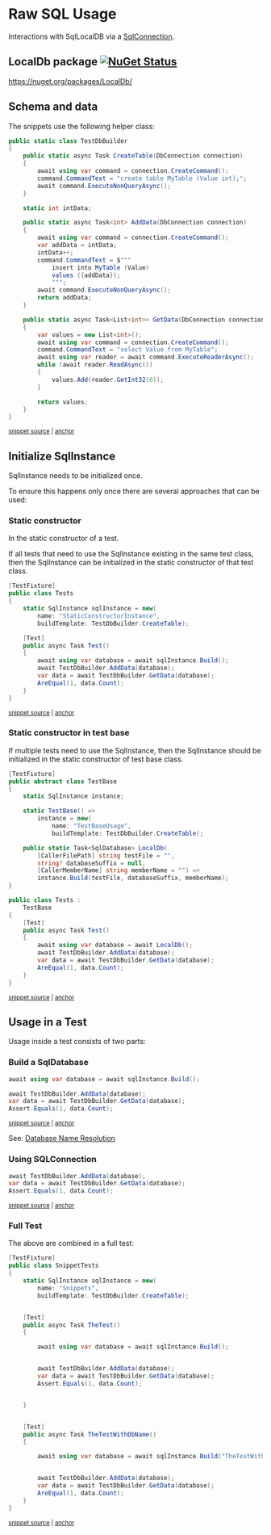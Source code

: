 <!--
GENERATED FILE - DO NOT EDIT
This file was generated by [MarkdownSnippets](https://github.com/SimonCropp/MarkdownSnippets).
Source File: /pages/mdsource/raw-usage.source.md
To change this file edit the source file and then run MarkdownSnippets.
-->

# Raw SQL Usage

Interactions with SqlLocalDB via a [SqlConnection](https://docs.microsoft.com/en-us/dotnet/api/system.data.sqlclient.sqlconnection).


## LocalDb package [![NuGet Status](https://img.shields.io/nuget/v/LocalDb.svg)](https://www.nuget.org/packages/LocalDb/)

https://nuget.org/packages/LocalDb/


## Schema and data

The snippets use the following helper class:

<!-- snippet: TestDbBuilder.cs -->
<a id='snippet-TestDbBuilder.cs'></a>
```cs
public static class TestDbBuilder
{
    public static async Task CreateTable(DbConnection connection)
    {
        await using var command = connection.CreateCommand();
        command.CommandText = "create table MyTable (Value int);";
        await command.ExecuteNonQueryAsync();
    }

    static int intData;

    public static async Task<int> AddData(DbConnection connection)
    {
        await using var command = connection.CreateCommand();
        var addData = intData;
        intData++;
        command.CommandText = $"""
            insert into MyTable (Value)
            values ({addData});
            """;
        await command.ExecuteNonQueryAsync();
        return addData;
    }

    public static async Task<List<int>> GetData(DbConnection connection)
    {
        var values = new List<int>();
        await using var command = connection.CreateCommand();
        command.CommandText = "select Value from MyTable";
        await using var reader = await command.ExecuteReaderAsync();
        while (await reader.ReadAsync())
        {
            values.Add(reader.GetInt32(0));
        }

        return values;
    }
}
```
<sup><a href='/src/LocalDb.Tests/TestDbBuilder.cs#L1-L38' title='Snippet source file'>snippet source</a> | <a href='#snippet-TestDbBuilder.cs' title='Start of snippet'>anchor</a></sup>
<!-- endSnippet -->


## Initialize SqlInstance

SqlInstance needs to be initialized once.

To ensure this happens only once there are several approaches that can be used:


### Static constructor

In the static constructor of a test.

If all tests that need to use the SqlInstance existing in the same test class, then the SqlInstance can be initialized in the static constructor of that test class.

<!-- snippet: StaticConstructor -->
<a id='snippet-StaticConstructor'></a>
```cs
[TestFixture]
public class Tests
{
    static SqlInstance sqlInstance = new(
        name: "StaticConstructorInstance",
        buildTemplate: TestDbBuilder.CreateTable);

    [Test]
    public async Task Test()
    {
        await using var database = await sqlInstance.Build();
        await TestDbBuilder.AddData(database);
        var data = await TestDbBuilder.GetData(database);
        AreEqual(1, data.Count);
    }
}
```
<sup><a href='/src/LocalDb.Tests/Snippets/StaticConstructor.cs#L3-L22' title='Snippet source file'>snippet source</a> | <a href='#snippet-StaticConstructor' title='Start of snippet'>anchor</a></sup>
<!-- endSnippet -->


### Static constructor in test base

If multiple tests need to use the SqlInstance, then the SqlInstance should be initialized in the static constructor of test base class.

<!-- snippet: TestBase -->
<a id='snippet-TestBase'></a>
```cs
[TestFixture]
public abstract class TestBase
{
    static SqlInstance instance;

    static TestBase() =>
        instance = new(
            name: "TestBaseUsage",
            buildTemplate: TestDbBuilder.CreateTable);

    public static Task<SqlDatabase> LocalDb(
        [CallerFilePath] string testFile = "",
        string? databaseSuffix = null,
        [CallerMemberName] string memberName = "") =>
        instance.Build(testFile, databaseSuffix, memberName);
}

public class Tests :
    TestBase
{
    [Test]
    public async Task Test()
    {
        await using var database = await LocalDb();
        await TestDbBuilder.AddData(database);
        var data = await TestDbBuilder.GetData(database);
        AreEqual(1, data.Count);
    }
}
```
<sup><a href='/src/LocalDb.Tests/Snippets/TestBaseUsage.cs#L3-L35' title='Snippet source file'>snippet source</a> | <a href='#snippet-TestBase' title='Start of snippet'>anchor</a></sup>
<!-- endSnippet -->


## Usage in a Test

Usage inside a test consists of two parts:


### Build a SqlDatabase

<!-- snippet: BuildDatabase -->
<a id='snippet-BuildDatabase'></a>
```cs
await using var database = await sqlInstance.Build();

await TestDbBuilder.AddData(database);
var data = await TestDbBuilder.GetData(database);
Assert.Equals(1, data.Count);
```
<sup><a href='/src/LocalDb.Tests/Snippets/SnippetTests.cs#L13-L25' title='Snippet source file'>snippet source</a> | <a href='#snippet-BuildDatabase' title='Start of snippet'>anchor</a></sup>
<!-- endSnippet -->

See: [Database Name Resolution](/pages/directory-and-name-resolution.md#database-name-resolution)


### Using SQLConnection

<!-- snippet: BuildContext -->
<a id='snippet-BuildContext'></a>
```cs
await TestDbBuilder.AddData(database);
var data = await TestDbBuilder.GetData(database);
Assert.Equals(1, data.Count);
```
<sup><a href='/src/LocalDb.Tests/Snippets/SnippetTests.cs#L17-L23' title='Snippet source file'>snippet source</a> | <a href='#snippet-BuildContext' title='Start of snippet'>anchor</a></sup>
<!-- endSnippet -->


### Full Test

The above are combined in a full test:

<!-- snippet: SnippetTests.cs -->
<a id='snippet-SnippetTests.cs'></a>
```cs
[TestFixture]
public class SnippetTests
{
    static SqlInstance sqlInstance = new(
        name: "Snippets",
        buildTemplate: TestDbBuilder.CreateTable);


    [Test]
    public async Task TheTest()
    {

        await using var database = await sqlInstance.Build();


        await TestDbBuilder.AddData(database);
        var data = await TestDbBuilder.GetData(database);
        Assert.Equals(1, data.Count);


    }


    [Test]
    public async Task TheTestWithDbName()
    {

        await using var database = await sqlInstance.Build("TheTestWithDbName");


        await TestDbBuilder.AddData(database);
        var data = await TestDbBuilder.GetData(database);
        AreEqual(1, data.Count);
    }
}
```
<sup><a href='/src/LocalDb.Tests/Snippets/SnippetTests.cs#L1-L35' title='Snippet source file'>snippet source</a> | <a href='#snippet-SnippetTests.cs' title='Start of snippet'>anchor</a></sup>
<!-- endSnippet -->

